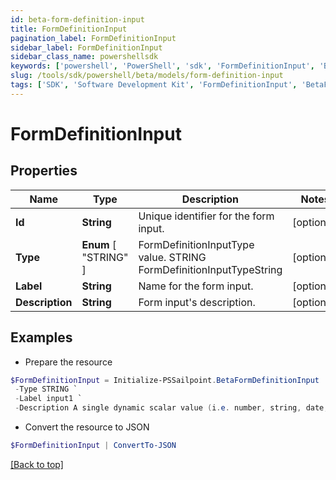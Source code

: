 ```yaml
---
id: beta-form-definition-input
title: FormDefinitionInput
pagination_label: FormDefinitionInput
sidebar_label: FormDefinitionInput
sidebar_class_name: powershellsdk
keywords: ['powershell', 'PowerShell', 'sdk', 'FormDefinitionInput', 'BetaFormDefinitionInput'] 
slug: /tools/sdk/powershell/beta/models/form-definition-input
tags: ['SDK', 'Software Development Kit', 'FormDefinitionInput', 'BetaFormDefinitionInput']
---
```



# FormDefinitionInput

## Properties

Name | Type | Description | Notes
------------ | ------------- | ------------- | -------------
**Id** | **String** | Unique identifier for the form input. | [optional] 
**Type** |  **Enum** [  "STRING" ] | FormDefinitionInputType value. STRING FormDefinitionInputTypeString | [optional] 
**Label** | **String** | Name for the form input. | [optional] 
**Description** | **String** | Form input's description. | [optional] 

## Examples

- Prepare the resource
```powershell
$FormDefinitionInput = Initialize-PSSailpoint.BetaFormDefinitionInput  -Id 00000000-0000-0000-0000-000000000000 `
 -Type STRING `
 -Label input1 `
 -Description A single dynamic scalar value (i.e. number, string, date, etc.) that can be passed into the form for use in conditional logic
```

- Convert the resource to JSON
```powershell
$FormDefinitionInput | ConvertTo-JSON
```


[[Back to top]](#) 

